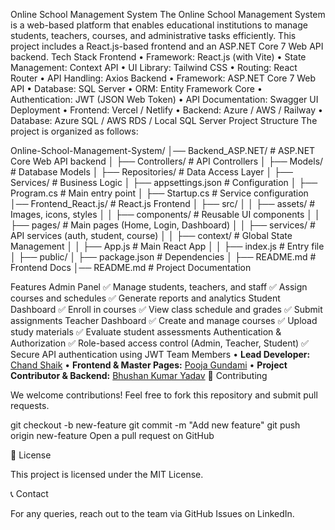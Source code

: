 Online School Management System
The Online School Management System is a web-based platform that enables educational institutions to manage students, teachers, courses, and administrative tasks efficiently. This project includes a React.js-based frontend and an ASP.NET Core 7 Web API backend.
Tech Stack
Frontend
• Framework: React.js (with Vite)
• State Management: Context API
• UI Library: Tailwind CSS
• Routing: React Router
• API Handling: Axios
Backend
• Framework: ASP.NET Core 7 Web API
• Database: SQL Server
• ORM: Entity Framework Core
• Authentication: JWT (JSON Web Token)
• API Documentation: Swagger UI
Deployment
• Frontend: Vercel / Netlify
• Backend: Azure / AWS / Railway
• Database: Azure SQL / AWS RDS / Local SQL Server
Project Structure
The project is organized as follows:

Online-School-Management-System/
│── Backend_ASP.NET/         # ASP.NET Core Web API backend
│   ├── Controllers/         # API Controllers
│   ├── Models/              # Database Models
│   ├── Repositories/        # Data Access Layer
│   ├── Services/            # Business Logic
│   ├── appsettings.json     # Configuration
│   ├── Program.cs           # Main entry point
│   ├── Startup.cs           # Service configuration
│── Frontend_React.js/       # React.js Frontend
│   ├── src/
│   │   ├── assets/          # Images, icons, styles
│   │   ├── components/      # Reusable UI components
│   │   ├── pages/           # Main pages (Home, Login, Dashboard)
│   │   ├── services/        # API services (auth, student, course)
│   │   ├── context/         # Global State Management
│   │   ├── App.js           # Main React App
│   │   ├── index.js         # Entry file
│   ├── public/
│   ├── package.json         # Dependencies
│   ├── README.md            # Frontend Docs
│── README.md                # Project Documentation

Features
Admin Panel
✅ Manage students, teachers, and staff
✅ Assign courses and schedules
✅ Generate reports and analytics
Student Dashboard
✅ Enroll in courses
✅ View class schedule and grades
✅ Submit assignments
Teacher Dashboard
✅ Create and manage courses
✅ Upload study materials
✅ Evaluate student assessments
Authentication & Authorization
✅ Role-based access control (Admin, Teacher, Student)
✅ Secure API authentication using JWT
Team Members
• **Lead Developer:** [Chand Shaik](https://www.linkedin.com/in/chand-shaik-2082b256/)
• **Frontend & Master Pages:** [Pooja Gundami](https://www.linkedin.com/in/pooja-gundami/)
• **Project Contributor & Backend:** [Bhushan Kumar Yadav](https://www.linkedin.com/in/bhushan-kumar-yadav-840200333/)
🌟 Contributing

We welcome contributions! Feel free to fork this repository and submit pull requests.

  git checkout -b new-feature
  git commit -m "Add new feature"
  git push origin new-feature
  Open a pull request on GitHub

🐜 License

This project is licensed under the MIT License.

📞 Contact

For any queries, reach out to the team via GitHub Issues on LinkedIn.
